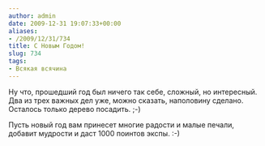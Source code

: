 ```yaml
---
author: admin
date: 2009-12-31 19:07:33+00:00
aliases:
- /2009/12/31/734
title: C Новым Годом!
slug: 734
tags:
- Всякая всячина
---
```


Ну что, прошедший год был ничего так себе, сложный, но интересный. Два из трех важных дел уже, можно сказать, наполовину сделано. Осталось только дерево посадить. ;-) 

Пусть новый год вам принесет многие радости и малые печали, добавит мудрости и даст 1000 поинтов экспы. :-)
